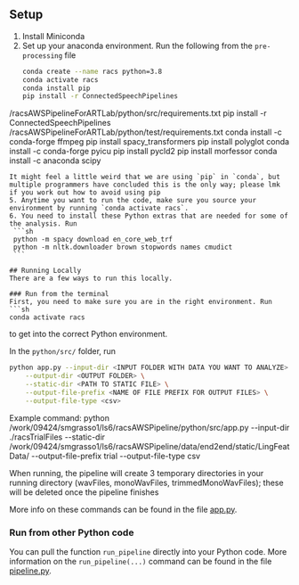 ## Setup
1. Install Miniconda 
2. Set up your anaconda environment. Run the following from the `pre-processing` file
   ```sh
   conda create --name racs python=3.8
   conda activate racs
   conda install pip
   pip install -r ConnectedSpeechPipelines
/racsAWSPipelineForARTLab/python/src/requirements.txt
   pip install -r ConnectedSpeechPipelines
/racsAWSPipelineForARTLab/python/test/requirements.txt
   conda install -c conda-forge ffmpeg
   pip install spacy_transformers
   pip install polyglot
   conda install -c conda-forge pyicu
   pip install pycld2
   pip install morfessor
   conda install -c anaconda scipy
   ```
   It might feel a little weird that we are using `pip` in `conda`, but multiple programmers have concluded this is the only way; please lmk if you work out how to avoid using pip 
5. Anytime you want to run the code, make sure you source your environment by running `conda activate racs`.
6. You need to install these Python extras that are needed for some of the analysis. Run
    ```sh
    python -m spacy download en_core_web_trf
    python -m nltk.downloader brown stopwords names cmudict
    ```

## Running Locally
There are a few ways to run this locally.

### Run from the terminal
First, you need to make sure you are in the right environment. Run
```sh
conda activate racs
```
to get into the correct Python environment.

In the `python/src/` folder, run 
```sh
python app.py --input-dir <INPUT FOLDER WITH DATA YOU WANT TO ANALYZE> \
    --output-dir <OUTPUT FOLDER> \
    --static-dir <PATH TO STATIC FILE> \
    --output-file-prefix <NAME OF FILE PREFIX FOR OUTPUT FILES> \
    --output-file-type <csv>
```
Example command: python /work/09424/smgrasso1/ls6/racsAWSPipeline/python/src/app.py --input-dir ./racsTrialFiles --static-dir /work/09424/smgrasso1/ls6/racsAWSPipeline/data/end2end/static/LingFeatData/ --output-file-prefix trial --output-file-type csv


When running, the pipeline will create 3 temporary directories in your running directory (wavFiles, monoWavFiles, trimmedMonoWavFiles); these will be deleted once the pipeline finishes

More info on these commands can be found in the file [app.py](python/src/app.py).

### Run from other Python code
You can pull the function `run_pipeline` directly into your Python code. More information on the `run_pipeline(...)` command can be found in the file [pipeline.py](python/src/extract/pipeline.py).

